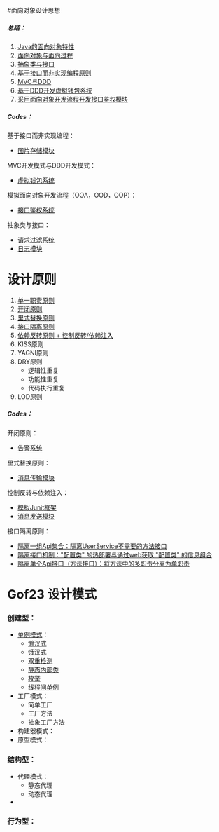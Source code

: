 #面向对象设计思想

##### 总结：

1. [Java的面向对象特性](https://github.com/whl-1998/DesignPattern/blob/master/src/com/whl/summaries/%E8%AE%BE%E8%AE%A1%E5%8E%9F%E5%88%99%E4%B8%8E%E6%80%9D%E6%83%B3%EF%BC%9A%E9%9D%A2%E5%90%91%E5%AF%B9%E8%B1%A1/01_Java%E7%9A%84%E9%9D%A2%E5%90%91%E5%AF%B9%E8%B1%A1%E7%89%B9%E6%80%A7.md)
2. [面向对象与面向过程](https://github.com/whl-1998/DesignPattern/blob/master/src/com/whl/summaries/%E8%AE%BE%E8%AE%A1%E5%8E%9F%E5%88%99%E4%B8%8E%E6%80%9D%E6%83%B3%EF%BC%9A%E9%9D%A2%E5%90%91%E5%AF%B9%E8%B1%A1/02_%E9%9D%A2%E5%90%91%E5%AF%B9%E8%B1%A1%E4%B8%8E%E9%9D%A2%E5%90%91%E8%BF%87%E7%A8%8B.md)
3. [抽象类与接口](https://github.com/whl-1998/DesignPattern/blob/master/src/com/whl/summaries/%E8%AE%BE%E8%AE%A1%E5%8E%9F%E5%88%99%E4%B8%8E%E6%80%9D%E6%83%B3%EF%BC%9A%E9%9D%A2%E5%90%91%E5%AF%B9%E8%B1%A1/03_%E6%8E%A5%E5%8F%A3%E5%92%8C%E6%8A%BD%E8%B1%A1%E7%B1%BB.md)
4. [基于接口而非实现编程原则](https://github.com/whl-1998/DesignPattern/blob/master/src/com/whl/summaries/%E8%AE%BE%E8%AE%A1%E5%8E%9F%E5%88%99%E4%B8%8E%E6%80%9D%E6%83%B3%EF%BC%9A%E9%9D%A2%E5%90%91%E5%AF%B9%E8%B1%A1/04_%E5%9F%BA%E4%BA%8E%E6%8E%A5%E5%8F%A3%E8%80%8C%E9%9D%9E%E5%AE%9E%E7%8E%B0%E7%BC%96%E7%A8%8B%E5%8E%9F%E5%88%99.md)
5. [MVC与DDD](https://github.com/whl-1998/DesignPattern/blob/master/src/com/whl/summaries/%E8%AE%BE%E8%AE%A1%E5%8E%9F%E5%88%99%E4%B8%8E%E6%80%9D%E6%83%B3%EF%BC%9A%E9%9D%A2%E5%90%91%E5%AF%B9%E8%B1%A1/06_%E8%B4%AB%E8%A1%80%E6%A8%A1%E5%9E%8B%E4%B8%8E%E5%85%85%E8%A1%80%E6%A8%A1%E5%9E%8B.md)
6. [基于DDD开发虚拟钱包系统](https://github.com/whl-1998/DesignPattern/blob/master/src/com/whl/summaries/%E8%AE%BE%E8%AE%A1%E5%8E%9F%E5%88%99%E4%B8%8E%E6%80%9D%E6%83%B3%EF%BC%9A%E9%9D%A2%E5%90%91%E5%AF%B9%E8%B1%A1/07_%E5%9F%BA%E4%BA%8EDDD%E6%A8%A1%E5%9E%8B%E7%9A%84%E8%99%9A%E6%8B%9F%E9%92%B1%E5%8C%85%E7%B3%BB%E7%BB%9F%E5%BC%80%E5%8F%91.md)
7. [采用面向对象开发流程开发接口鉴权模块](https://github.com/whl-1998/DesignPattern/blob/master/src/com/whl/summaries/%E8%AE%BE%E8%AE%A1%E5%8E%9F%E5%88%99%E4%B8%8E%E6%80%9D%E6%83%B3%EF%BC%9A%E9%9D%A2%E5%90%91%E5%AF%B9%E8%B1%A1/08_%E5%AF%B9%E6%8E%A5%E5%8F%A3%E9%89%B4%E6%9D%83%E5%8A%9F%E8%83%BD%E5%BC%80%E5%8F%91%E8%BF%9B%E8%A1%8C%E9%9D%A2%E5%90%91%E5%AF%B9%E8%B1%A1%E5%88%86%E6%9E%90.md)

##### Codes：

基于接口而非实现编程：

* [图片存储模块](https://github.com/whl-1998/DesignPattern/tree/master/src/com/whl/codes/oop/basedOnInterface/imgStoreSystem)

MVC开发模式与DDD开发模式：

* [虚拟钱包系统](https://github.com/whl-1998/DesignPattern/tree/master/src/com/whl/codes/oop/mvcAndDDD/VirtualWalletSystem)

模拟面向对象开发流程（OOA，OOD，OOP）：

* [接口鉴权系统](https://github.com/whl-1998/DesignPattern/tree/master/src/com/whl/codes/oop/apiRPCsystem)

抽象类与接口：

* [请求过滤系统](https://github.com/whl-1998/DesignPattern/tree/master/src/com/whl/codes/oop/abstractClassAndInterface/filterSystem)
* [日志模块](https://github.com/whl-1998/DesignPattern/tree/master/src/com/whl/codes/oop/abstractClassAndInterface/logSystem)



# 设计原则

1. [单一职责原则](https://github.com/whl-1998/DesignPattern/blob/master/src/com/whl/summaries/%E8%AE%BE%E8%AE%A1%E5%8E%9F%E5%88%99%E4%B8%8E%E6%80%9D%E6%83%B3%EF%BC%9A%E8%AE%BE%E8%AE%A1%E5%8E%9F%E5%88%99/01_SOLID_%E5%8D%95%E4%B8%80%E8%81%8C%E8%B4%A3%E5%8E%9F%E5%88%99.md)
2. [开闭原则](https://github.com/whl-1998/DesignPattern/blob/master/src/com/whl/summaries/%E8%AE%BE%E8%AE%A1%E5%8E%9F%E5%88%99%E4%B8%8E%E6%80%9D%E6%83%B3%EF%BC%9A%E8%AE%BE%E8%AE%A1%E5%8E%9F%E5%88%99/02_SOLID_%E5%BC%80%E9%97%AD%E5%8E%9F%E5%88%99.md)
3. [里式替换原则](https://github.com/whl-1998/DesignPattern/blob/master/src/com/whl/summaries/%E8%AE%BE%E8%AE%A1%E5%8E%9F%E5%88%99%E4%B8%8E%E6%80%9D%E6%83%B3%EF%BC%9A%E8%AE%BE%E8%AE%A1%E5%8E%9F%E5%88%99/03_SOLID_%E9%87%8C%E5%BC%8F%E6%9B%BF%E6%8D%A2%E5%8E%9F%E5%88%99.md)
4. [接口隔离原则](https://github.com/whl-1998/DesignPattern/blob/master/src/com/whl/summaries/%E8%AE%BE%E8%AE%A1%E5%8E%9F%E5%88%99%E4%B8%8E%E6%80%9D%E6%83%B3%EF%BC%9A%E8%AE%BE%E8%AE%A1%E5%8E%9F%E5%88%99/04_SOLID_%E6%8E%A5%E5%8F%A3%E9%9A%94%E7%A6%BB%E5%8E%9F%E5%88%99.md)
5. [依赖反转原则 + 控制反转/依赖注入](https://github.com/whl-1998/DesignPattern/blob/master/src/com/whl/summaries/%E8%AE%BE%E8%AE%A1%E5%8E%9F%E5%88%99%E4%B8%8E%E6%80%9D%E6%83%B3%EF%BC%9A%E8%AE%BE%E8%AE%A1%E5%8E%9F%E5%88%99/05_SOLID_%E4%BE%9D%E8%B5%96%E5%8F%8D%E8%BD%AC%E5%8E%9F%E5%88%99_%E4%BE%9D%E8%B5%96%E6%B3%A8%E5%85%A5%E4%B8%8E%E6%8E%A7%E5%88%B6%E5%8F%8D%E8%BD%AC.md)
6. KISS原则
7. YAGNI原则
8. DRY原则
   * 逻辑性重复
   * 功能性重复
   * 代码执行重复
9. LOD原则

##### Codes：

开闭原则：

* [告警系统](https://github.com/whl-1998/DesignPattern/tree/master/src/com/whl/codes/designPrinciples/openClosePrincipe/alertSystem)

里式替换原则：

* [消息传输模块](https://github.com/whl-1998/DesignPattern/tree/master/src/com/whl/codes/designPrinciples/liskovSubstitutionPrinciple/transportSystem)

控制反转与依赖注入：

* [模拟Junit框架](https://github.com/whl-1998/DesignPattern/tree/master/src/com/whl/codes/designPrinciples/iocAndDi/junitSystem)
* [消息发送模块](https://github.com/whl-1998/DesignPattern/tree/master/src/com/whl/codes/designPrinciples/iocAndDi/notifySystem)

接口隔离原则：

* [隔离一组Api集合：隔离UserService不需要的方法接口](https://github.com/whl-1998/DesignPattern/tree/master/src/com/whl/codes/designPrinciples/interfaceSegregationPrinciple/segregationApis)
* [隔离接口机制："配置类" 的热部署与通过web获取 "配置类" 的信息组合](https://github.com/whl-1998/DesignPattern/tree/master/src/com/whl/codes/designPrinciples/interfaceSegregationPrinciple/segregationInteface)
* [隔离单个Api接口（方法接口）：将方法中的多职责分离为单职责](https://github.com/whl-1998/DesignPattern/tree/master/src/com/whl/codes/designPrinciples/interfaceSegregationPrinciple/segregationSingleApi)



# Gof23 设计模式

### 创建型：

* [单例模式]([https://github.com/whl-1998/DesignPattern/blob/master/src/com/whl/summaries/%E8%AE%BE%E8%AE%A1%E6%A8%A1%E5%BC%8F%E4%B8%8E%E8%8C%83%E5%BC%8F%EF%BC%9A%E5%88%9B%E5%BB%BA%E5%9E%8B/01_%E5%8D%95%E4%BE%8B%E6%A8%A1%E5%BC%8F.md](https://github.com/whl-1998/DesignPattern/blob/master/src/com/whl/summaries/设计模式与范式：创建型/01_单例模式.md))：
  * [懒汉式](https://github.com/whl-1998/DesignPattern/blob/master/src/com/whl/codes/designPatterns/creation/singleton/IdGenerator.java)
  * [饿汉式](https://github.com/whl-1998/DesignPattern/blob/master/src/com/whl/codes/designPatterns/creation/singleton/IdGeneratorLazyLoad.java)
  * [双重检测](https://github.com/whl-1998/DesignPattern/blob/master/src/com/whl/codes/designPatterns/creation/singleton/IdGeneratorDoubleCheck.java)
  * [静态内部类](https://github.com/whl-1998/DesignPattern/blob/master/src/com/whl/codes/designPatterns/creation/singleton/IdGeneratorInnerClz.java)
  * [枚举](https://github.com/whl-1998/DesignPattern/blob/master/src/com/whl/codes/designPatterns/creation/singleton/IdGeneratorEnum.java)
  * [线程间单例](https://github.com/whl-1998/DesignPattern/blob/master/src/com/whl/codes/designPatterns/creation/singleton/IdGeneratorOfThread.java)
* 工厂模式：
  * 简单工厂
  * 工厂方法
  * 抽象工厂方法
* 构建器模式：
* 原型模式：

### 结构型：

* 代理模式：
  * 静态代理
  * 动态代理
* 

### 行为型：

